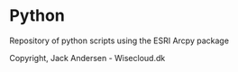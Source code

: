 # Python
Repository of python scripts using the ESRI Arcpy package

Copyright, Jack Andersen - Wisecloud.dk
